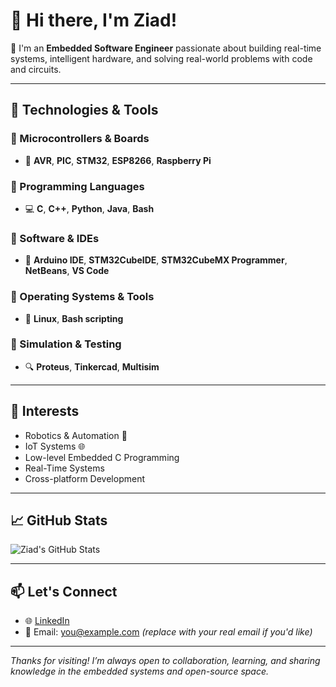 # 👋 Hi there, I'm Ziad!

🎯 I'm an **Embedded Software Engineer** passionate about building real-time systems, intelligent hardware, and solving real-world problems with code and circuits.

---

## 🔧 Technologies & Tools

### 🔹 Microcontrollers & Boards
- 🧠 **AVR**, **PIC**, **STM32**, **ESP8266**, **Raspberry Pi**

### 🔹 Programming Languages
- 💻 **C**, **C++**, **Python**, **Java**, **Bash**

### 🔹 Software & IDEs
- 🔧 **Arduino IDE**, **STM32CubeIDE**, **STM32CubeMX Programmer**, **NetBeans**, **VS Code**

### 🔹 Operating Systems & Tools
- 🐧 **Linux**, **Bash scripting**

### 🔹 Simulation & Testing
- 🔍 **Proteus**, **Tinkercad**, **Multisim**

---

## 🚀 Interests

- Robotics & Automation 🤖  
- IoT Systems 🌐  
- Low-level Embedded C Programming  
- Real-Time Systems  
- Cross-platform Development  

---

## 📈 GitHub Stats

![Ziad's GitHub Stats](https://github-readme-stats.vercel.app/api?username=ZiiaadAshraf&show_icons=true&theme=tokyonight)

---

## 📫 Let's Connect

- 🌐 [LinkedIn](https://www.linkedin.com/in/ziiaadashraf)
- 📧 Email: you@example.com *(replace with your real email if you'd like)*

---

*Thanks for visiting! I’m always open to collaboration, learning, and sharing knowledge in the embedded systems and open-source space.*
